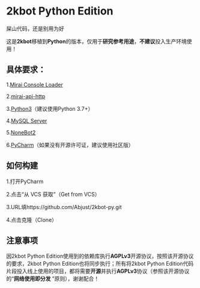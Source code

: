 # 2kbot Python Edition

屎山代码，还是别用为好

这是**2kbot**移植到**Python**的版本，仅用于**研究参考用途**，**不建议**投入生产环境使用！

## 具体要求：

1.[Mirai Console Loader](https://github.com/iTXTech/mirai-console-loader)

2.[mirai-api-http](https://github.com/project-mirai/mirai-api-http)

3.[Python3](https://www.python.org/downloads/)（建议使用Python 3.7+）

4.[MySQL Server](https://dev.mysql.com/downloads/installer/)

5.[NoneBot2](https://github.com/nonebot/nonebot2)

6.[PyCharm](https://www.jetbrains.com/pycharm/download)（如果没有开源许可证，建议使用社区版）


## 如何构建

1.打开PyCharm

2.点击“从 VCS 获取”（Get from VCS）

3.URL填https://github.com/Abjust/2kbot-py.git

4.点击克隆（Clone）

## 注意事项

因2kbot Python Edition使用到的依赖库执行**AGPLv3**开源协议，按照该开源协议的要求，2kbot Python Edition也将同步执行；所有将2kbot
Python Edition代码片段投入线上使用的项目，都将需要**开源**并执行**AGPLv3**协议（参照该开源协议的“**网络使用即分发**
”原则），谢谢配合！
